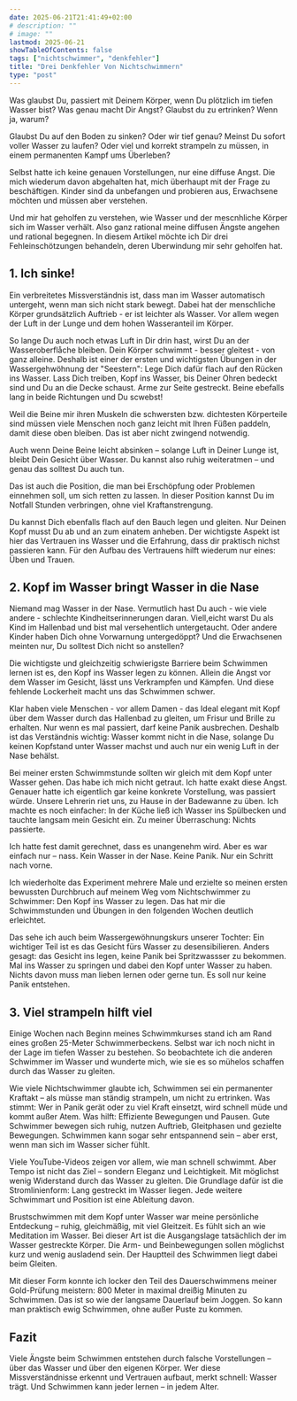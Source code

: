 ```yaml
---
date: 2025-06-21T21:41:49+02:00
# description: ""
# image: ""
lastmod: 2025-06-21
showTableOfContents: false
tags: ["nichtschwimmer", "denkfehler"]
title: "Drei Denkfehler Von Nichtschwimmern"
type: "post"
---
```


Was glaubst Du, passiert mit Deinem Körper, wenn Du plötzlich im tiefen Wasser bist?
Was genau macht Dir Angst? Glaubst du zu ertrinken? Wenn ja, warum?

Glaubst Du auf den Boden zu sinken? Oder wir tief genau? Meinst Du sofort
voller Wasser zu laufen? Oder viel und korrekt strampeln zu müssen, in einem
permanenten Kampf ums Überleben?

Selbst hatte ich keine genauen Vorstellungen, nur eine diffuse Angst. Die mich
wiederum davon abgehalten hat, mich überhaupt mit der Frage zu beschäftigen.
Kinder sind da unbefangen und probieren aus, Erwachsene möchten und müssen aber
verstehen.

Und mir hat geholfen zu verstehen, wie Wasser und der mescnhliche Körper sich im
Wasser verhält. Also ganz rational meine diffusen Ängste angehen und rational
begegnen. In diesem Artikel möchte ich Dir drei Fehleinschötzungen behandeln,
deren Uberwindung mir sehr geholfen hat.

## 1. Ich sinke!

Ein verbreitetes Missverständnis ist, dass man im Wasser automatisch untergeht,
wenn man sich nicht stark bewegt. Dabei hat der menschliche Körper grundsätzlich
Auftrieb - er ist leichter als Wasser. Vor allem wegen der Luft in der Lunge und
dem hohen Wasseranteil im Körper.

So lange Du auch noch etwas Luft in Dir drin hast, wirst Du an der Wasseroberflåche bleiben.
Dein Körper schwimmt - besser gleitest - von ganz alleine. Deshalb ist einer der ersten
und wichtigsten Übungen in der Wassergehwöhnung der "Seestern": Lege Dich dafür flach 
auf den Rücken ins Wasser. Lass Dich treiben, Kopf ins Wasser, bis Deiner Ohren
bedeckt sind und Du an die Decke schaust. Arme zur Seite gestreckt. Beine ebefalls
lang in beide Richtungen und Du scwebst!

Weil die Beine mir ihren Muskeln die schwersten bzw. dichtesten Körperteile sind
müssen viele Menschen noch ganz leicht mit Ihren Füßen paddeln, damit diese
oben bleiben. Das ist aber nicht zwingend notwendig. 

Auch wenn Deine Beine leicht absinken – solange Luft in Deiner Lunge ist,
bleibt Dein Gesicht über Wasser. Du kannst also ruhig weiteratmen – und genau das solltest Du auch tun.

Das ist auch die Position, die man bei Erschöpfung oder Problemen einnehmen
soll, um sich retten zu lassen. In dieser Position kannst Du im Notfall Stunden
verbringen, ohne viel Kraftanstrengung.

Du kannst Dich ebenfalls flach auf den Bauch legen und gleiten. Nur Deinen Kopf
musst Du ab und an zum einatem anheben. Der wichtigste Aspekt ist hier das
Vertrauen ins Wasser und die Erfahrung, dass dir praktisch nichst passieren
kann. Für den Aufbau des Vertrauens hilft wiederum nur eines: Üben und Trauen.


## 2. Kopf im Wasser bringt Wasser in die Nase

Niemand mag Wasser in der Nase. Vermutlich hast Du auch - wie viele andere -
schlechte Kindheitserinnerungen daran. Viell,eicht warst Du als Kind im
Hallenbad und bist mal versehentlich untergetaucht. Oder andere Kinder haben
Dich ohne Vorwarnung untergedöppt? Und die Erwachsenen meinten nur, Du solltest
Dich nicht so anstellen?

Die wichtigste und gleichzeitig schwierigste Barriere beim Schwimmen lernen
ist es, den Kopf ins Wasser legen zu können. Allein die Angst vor dem Wasser
im Gesicht, lässt uns Verkrampfen und Kämpfen. Und diese fehlende Lockerheit
macht uns das Schwimmen schwer.

Klar haben viele Menschen - vor allem Damen - das Ideal elegant mit Kopf über
dem Wasser durch das Hallenbad zu gleiten, um Frisur und Brille zu erhalten.
Nur wenn es mal passiert, darf keine Panik ausbrechen. Deshalb ist das
Verständnis wichtig: Wasser kommt nicht in die Nase, solange Du keinen Kopfstand
unter Wasser machst und auch nur ein wenig Luft in der Nase behälst.

Bei meiner ersten Schwimmstunde sollten wir gleich mit dem Kopf unter Wasser
gehen. Das habe ich mich nicht getraut. Ich hatte exakt diese Angst. Genauer
hatte ich eigentlich gar keine konkrete Vorstellung, was passiert würde. Unsere
Lehrerin riet uns, zu Hause in der Badewanne zu üben. Ich machte es noch
einfacher: In der Küche ließ ich Wasser ins Spülbecken und tauchte langsam
mein Gesicht ein. Zu meiner Überraschung: Nichts passierte.

Ich hatte fest damit gerechnet, dass es unangenehm wird. Aber es war einfach nur – nass.
Kein Wasser in der Nase. Keine Panik. Nur ein Schritt nach vorne.

Ich wiederholte das Experiment mehrere Male und erzielte so meinen ersten
bewussten Durchbruch auf meinem Weg vom Nichtschwimmer zu Schwimmer: Den Kopf
ins Wasser zu legen. Das hat mir die Schwimmstunden und Übungen in den folgenden
Wochen deutlich erleichtet.

Das sehe ich auch beim Wassergewöhnungskurs unserer Tochter: Ein wichtiger Teil
ist es das Gesicht fürs Wasser zu desensibilieren. Anders gesagt: das Gesicht ins
legen, keine Panik bei Spritzwassser zu bekommen. Mal ins Wasser zu springen und
dabei den Kopf unter Wasser zu haben. Nichts davon muss man lieben lernen oder
gerne tun. Es soll nur keine Panik entstehen.


## 3. Viel strampeln hilft viel

Einige Wochen nach Beginn meines Schwimmkurses stand ich am Rand eines großen
25-Meter Schwimmerbeckens. Selbst war ich noch nicht in der Lage im tiefen
Wasser zu bestehen. So beobachtete ich die anderen Schwimmer im Wasser und
wunderte mich, wie sie es so mühelos schaffen durch das Wasser zu gleiten.

Wie viele Nichtschwimmer glaubte ich, Schwimmen sei ein permanenter Kraftakt –
als müsse man ständig strampeln, um nicht zu ertrinken. Was stimmt: Wer in Panik
gerät oder zu viel Kraft einsetzt, wird schnell müde und kommt außer Atem. Was
hilft: Effiziente Bewegungen und Pausen. Gute Schwimmer bewegen sich ruhig,
nutzen Auftrieb, Gleitphasen und gezielte Bewegungen. Schwimmen kann sogar sehr
entspannend sein – aber erst, wenn man sich im Wasser sicher fühlt.

Viele YouTube-Videos zeigen vor allem, wie man schnell schwimmt. Aber Tempo ist nicht das Ziel – sondern Eleganz und Leichtigkeit.
Mit möglichst wenig Widerstand durch das Wasser zu gleiten. Die Grundlage dafür ist die
Stromlinienform: Lang gestreckt im Wasser liegen. Jede weitere Schwimmart und
Position ist eine Ableitung davon.

Brustschwimmen mit dem Kopf unter Wasser war meine persönliche Entdeckung – ruhig, gleichmäßig, mit viel Gleitzeit. Es fühlt sich an wie Meditation im Wasser.
Bei dieser Art ist die Ausgangslage tatsächlich der im Wasser
gestreckte Körper. Die Arm- und Beinbewegungen sollen möglichst kurz und wenig
ausladend sein. Der Hauptteil des Schwimmen liegt dabei beim Gleiten.

Mit dieser Form konnte ich locker den Teil des Dauerschwimmens meiner Gold-Prüfung
meistern: 800 Meter in maximal dreißig Minuten zu Schwimmen. Das ist so wie
der langsame Dauerlauf beim Joggen. So kann man praktisch ewig Schwimmen, ohne
außer Puste zu kommen.

## Fazit

Viele Ängste beim Schwimmen entstehen durch falsche Vorstellungen – über das
Wasser und über den eigenen Körper. Wer diese Missverständnisse erkennt und
Vertrauen aufbaut, merkt schnell: Wasser trägt. Und Schwimmen kann jeder lernen
– in jedem Alter.
